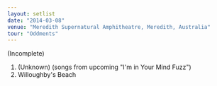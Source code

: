 ```yaml
---
layout: setlist
date: "2014-03-08"
venue: "Meredith Supernatural Amphitheatre, Meredith, Australia"
tour: "Oddments"
---
```


(Incomplete)

 1. (Unknown)
    (songs from upcoming "I'm in Your Mind Fuzz")
 2. Willoughby's Beach
